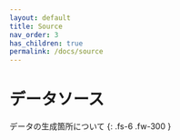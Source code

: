 ```yaml
---
layout: default
title: Source
nav_order: 3
has_children: true
permalink: /docs/source
---
```


# データソース

データの生成箇所について
{: .fs-6 .fw-300 }

